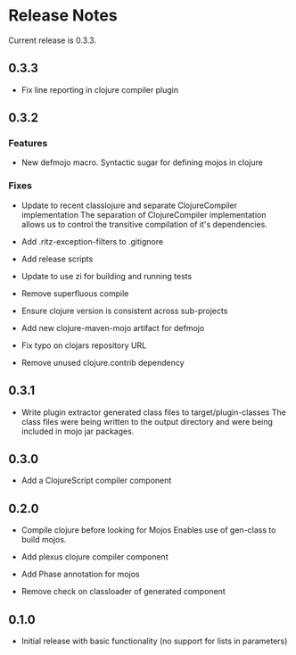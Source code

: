 # Release Notes

Current release is 0.3.3.

## 0.3.3

- Fix line reporting in clojure compiler plugin

## 0.3.2

### Features

- New defmojo macro. Syntactic sugar for defining mojos in clojure

### Fixes

- Update to recent classlojure and separate ClojureCompiler implementation
  The separation of ClojureCompiler implementation allows us to control the
  transitive compilation of it's dependencies.

- Add .ritz-exception-filters to .gitignore

- Add release scripts

- Update to use zi for building and running tests

- Remove superfluous compile

- Ensure clojure version is consistent across sub-projects

- Add new clojure-maven-mojo artifact for defmojo

- Fix typo on clojars repository URL

- Remove unused clojure.contrib dependency

## 0.3.1

- Write plugin extractor generated class files to target/plugin-classes
  The class files were being written to the output directory and were being
  included in mojo jar packages.

## 0.3.0

- Add a ClojureScript compiler component

## 0.2.0

- Compile clojure before looking for Mojos
  Enables use of gen-class to build mojos.

- Add plexus clojure compiler component

- Add Phase annotation for mojos

- Remove check on classloader of generated component


## 0.1.0

- Initial release with basic functionality (no support for lists in parameters)
